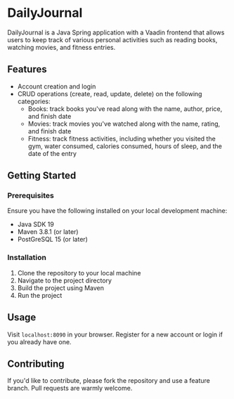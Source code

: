 # DailyJournal

DailyJournal is a Java Spring application with a Vaadin frontend that allows users to keep track of various personal activities such as reading books, watching movies, and fitness entries. 

## Features
- Account creation and login
- CRUD operations (create, read, update, delete) on the following categories:
  - Books: track books you've read along with the name, author, price, and finish date
  - Movies: track movies you've watched along with the name, rating, and finish date
  - Fitness: track fitness activities, including whether you visited the gym, water consumed, calories consumed, hours of sleep, and the date of the entry

## Getting Started

### Prerequisites

Ensure you have the following installed on your local development machine:

- Java SDK 19
- Maven 3.8.1 (or later)
- PostGreSQL 15 (or later)

### Installation

1. Clone the repository to your local machine
2. Navigate to the project directory
3. Build the project using Maven
4. Run the project


## Usage

Visit `localhost:8090` in your browser. Register for a new account or login if you already have one.


## Contributing

If you'd like to contribute, please fork the repository and use a feature branch. Pull requests are warmly welcome.
